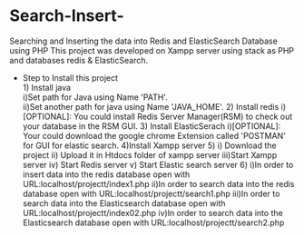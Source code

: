 # Search-Insert-
Searching and Inserting the data into Redis and ElasticSearch Database using PHP
This project was developed on Xampp server using stack as PHP and databases redis & ElasticSearch.
<ul>
<li>Step to Install this project<br/>
1) Install java <br/>
   i)Set path for Java using Name 'PATH'.<br/>
   ii)Set another path for java using Name 'JAVA_HOME'.
2) Install redis 
  i) [OPTIONAL]: You could install Redis Server Manager(RSM) to check out your database in the RSM GUI.
3) Install ElasticSerach
  i)[OPTIONAL]: Your could download the google chrome Extension called 'POSTMAN' for GUI for elastic search.
4)Install Xampp server 
5) i)  Download the project
   ii) Upload it in Htdocs folder of xampp server 
   iii)Start Xampp server
   iv) Start Redis server 
   v) Start Elastic search server
6) i)In order to insert data into the redis database open with URL:localhost/projectt/index1.php    
  ii)In order to search data into the redis database open with URL:localhost/projectt/search1.php
  iii)In order to search data into the Elasticsearch database open with URL:localhost/projectt/index02.php
  iv)In order to search data into the Elasticsearch database open with URL:localhost/projectt/search2.php
